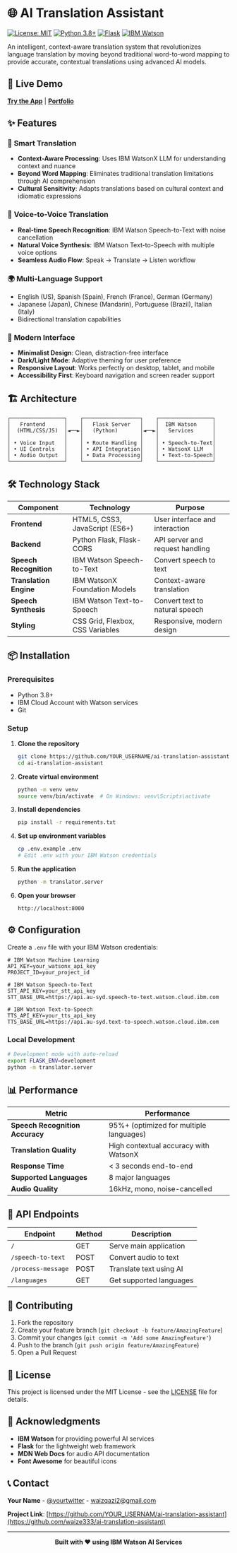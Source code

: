 # 🌐 AI Translation Assistant

[![License: MIT](https://img.shields.io/badge/License-MIT-yellow.svg)](https://opensource.org/licenses/MIT)
[![Python 3.8+](https://img.shields.io/badge/python-3.8+-blue.svg)](https://www.python.org/downloads/)
[![Flask](https://img.shields.io/badge/Flask-2.3.3-green.svg)](https://flask.palletsprojects.com/)
[![IBM Watson](https://img.shields.io/badge/IBM-Watson-blue.svg)](https://www.ibm.com/watson)

An intelligent, context-aware translation system that revolutionizes language translation by moving beyond traditional word-to-word mapping to provide accurate, contextual translations using advanced AI models.

## 🚀 Live Demo

**[Try the App](https://huggingface.co/spaces/YOUR_USERNAME/ai-translation-assistant)** | **[Portfolio](https://yourportfolio.com)**

## ✨ Features

### 🎯 **Smart Translation**

- **Context-Aware Processing**: Uses IBM WatsonX LLM for understanding context and nuance
- **Beyond Word Mapping**: Eliminates traditional translation limitations through AI comprehension
- **Cultural Sensitivity**: Adapts translations based on cultural context and idiomatic expressions

### 🎤 **Voice-to-Voice Translation**

- **Real-time Speech Recognition**: IBM Watson Speech-to-Text with noise cancellation
- **Natural Voice Synthesis**: IBM Watson Text-to-Speech with multiple voice options
- **Seamless Audio Flow**: Speak → Translate → Listen workflow

### 🌍 **Multi-Language Support**

- English (US), Spanish (Spain), French (France), German (Germany)
- Japanese (Japan), Chinese (Mandarin), Portuguese (Brazil), Italian (Italy)
- Bidirectional translation capabilities

### 🎨 **Modern Interface**

- **Minimalist Design**: Clean, distraction-free interface
- **Dark/Light Mode**: Adaptive theming for user preference
- **Responsive Layout**: Works perfectly on desktop, tablet, and mobile
- **Accessibility First**: Keyboard navigation and screen reader support

## 🏗️ Architecture

```
┌─────────────────┐    ┌──────────────────┐    ┌─────────────────┐
│   Frontend      │    │   Flask Server   │    │  IBM Watson     │
│  (HTML/CSS/JS)  │◄──►│   (Python)       │◄──►│   Services      │
│                 │    │                  │    │                 │
│ • Voice Input   │    │ • Route Handling │    │ • Speech-to-Text│
│ • UI Controls   │    │ • API Integration│    │ • WatsonX LLM   │
│ • Audio Output  │    │ • Data Processing│    │ • Text-to-Speech│
└─────────────────┘    └──────────────────┘    └─────────────────┘
```

## 🛠️ Technology Stack


| Component              | Technology                       | Purpose                         |
| ---------------------- | -------------------------------- | ------------------------------- |
| **Frontend**           | HTML5, CSS3, JavaScript (ES6+)   | User interface and interaction  |
| **Backend**            | Python Flask, Flask-CORS         | API server and request handling |
| **Speech Recognition** | IBM Watson Speech-to-Text        | Convert speech to text          |
| **Translation Engine** | IBM WatsonX Foundation Models    | Context-aware translation       |
| **Speech Synthesis**   | IBM Watson Text-to-Speech        | Convert text to natural speech  |
| **Styling**            | CSS Grid, Flexbox, CSS Variables | Responsive, modern design       |

## 📦 Installation

### Prerequisites

- Python 3.8+
- IBM Cloud Account with Watson services
- Git

### Setup

1. **Clone the repository**

   ```bash
   git clone https://github.com/YOUR_USERNAME/ai-translation-assistant.git
   cd ai-translation-assistant
   ```
2. **Create virtual environment**

   ```bash
   python -m venv venv
   source venv/bin/activate  # On Windows: venv\Scripts\activate
   ```
3. **Install dependencies**

   ```bash
   pip install -r requirements.txt
   ```
4. **Set up environment variables**

   ```bash
   cp .env.example .env
   # Edit .env with your IBM Watson credentials
   ```
5. **Run the application**

   ```bash
   python -m translator.server
   ```
6. **Open your browser**

   ```
   http://localhost:8000
   ```

## ⚙️ Configuration

Create a `.env` file with your IBM Watson credentials:

```env
# IBM Watson Machine Learning
API_KEY=your_watsonx_api_key
PROJECT_ID=your_project_id

# IBM Watson Speech-to-Text
STT_API_KEY=your_stt_api_key
STT_BASE_URL=https://api.au-syd.speech-to-text.watson.cloud.ibm.com

# IBM Watson Text-to-Speech
TTS_API_KEY=your_tts_api_key
TTS_BASE_URL=https://api.au-syd.text-to-speech.watson.cloud.ibm.com
```

### Local Development

```bash
# Development mode with auto-reload
export FLASK_ENV=development
python -m translator.server
```

## 📊 Performance


| Metric                          | Performance                             |
| ------------------------------- | --------------------------------------- |
| **Speech Recognition Accuracy** | 95%+ (optimized for multiple languages) |
| **Translation Quality**         | High contextual accuracy with WatsonX   |
| **Response Time**               | < 3 seconds end-to-end                  |
| **Supported Languages**         | 8 major languages                       |
| **Audio Quality**               | 16kHz, mono, noise-cancelled            |

## 🔧 API Endpoints


| Endpoint           | Method | Description             |
| ------------------ | ------ | ----------------------- |
| `/`                | GET    | Serve main application  |
| `/speech-to-text`  | POST   | Convert audio to text   |
| `/process-message` | POST   | Translate text using AI |
| `/languages`       | GET    | Get supported languages |

## 🤝 Contributing

1. Fork the repository
2. Create your feature branch (`git checkout -b feature/AmazingFeature`)
3. Commit your changes (`git commit -m 'Add some AmazingFeature'`)
4. Push to the branch (`git push origin feature/AmazingFeature`)
5. Open a Pull Request

## 📝 License

This project is licensed under the MIT License - see the [LICENSE](LICENSE) file for details.

## 🙏 Acknowledgments

- **IBM Watson** for providing powerful AI services
- **Flask** for the lightweight web framework
- **MDN Web Docs** for audio API documentation
- **Font Awesome** for beautiful icons

## 📞 Contact

**Your Name** - [@yourtwitter](https://twitter.com/QaziWaiz) - waizqazi2@gmail.com

**Project Link**: [https://github.com/YOUR_USERNAM/ai-translation-assistant](https://github.com/waize333/ai-translation-assistant)

---

<div align="center">
  <strong>Built with ❤️ using IBM Watson AI Services</strong>
</div>
